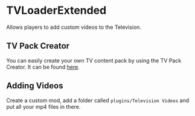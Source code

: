# TVLoaderExtended

Allows players to add custom videos to the Television.

## TV Pack Creator
You can easily create your own TV content pack by using the TV Pack Creator. It can be found [here](https://TVLoaderExtended.theevilsocks.com/).

## Adding Videos

Create a custom mod, add a folder called `plugins/Television Videos` and put all your mp4 files in there.
